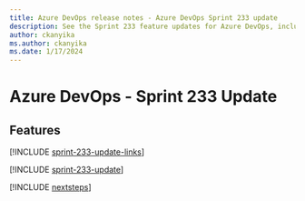 ```yaml
---
title: Azure DevOps release notes - Azure DevOps Sprint 233 update
description: See the Sprint 233 feature updates for Azure DevOps, including next steps.
author: ckanyika
ms.author: ckanyika
ms.date: 1/17/2024
---
```


# Azure DevOps - Sprint 233 Update

## Features

[!INCLUDE [sprint-233-update-links](../includes/general/sprint-233-update-links.md)]

[!INCLUDE [sprint-233-update](../includes/general/sprint-233-update.md)]

[!INCLUDE [nextsteps](../includes/nextsteps.md)]
